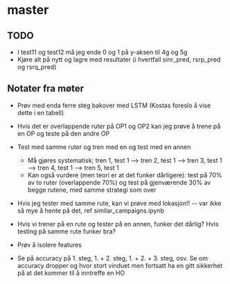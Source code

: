 # master



## TODO
* I test11 og test12 må jeg ende 0 og 1 på y-aksen til 4g og 5g
* Kjøre alt på nytt og lagre med resultater (i hvertfall sinr_pred, rsrp_pred og rsrq_pred)


## Notater fra møter
* Prøv med enda ferre steg bakover med LSTM (Kostas foreslo å vise dette i en tabell)

* Hvis det er overlappende ruter på OP1 og OP2 kan jeg prøve å trene på en OP og teste på den andre OP

* Test med samme ruter og tren med en og test med en annen
    - Må gjøres systematisk; tren 1, test 1 --> tren 2, test 1 --> tren 3, test 1 --> tren 4, test 1 --> tren 5, test 1
    - Kan også vurdere (men teori er at det funker dårligere): test på 70% av to ruter (overlappende 70%) og test på gjenværende 30% av begge rutene, med samme strategi som over

* Hvis jeg tester med samme rute, kan vi prøve med lokasjon!! -- var ikke så mye å hente på det, ref similar_campaigns.ipynb

* Hvis vi trener på en rute og tester på en annen, funker det dårlig? Hvis testing på samme rute funker bra?


* Prøv å isolere features

* Se på accuracy på 1. steg, 1. + 2. steg, 1. + 2. + 3. steg, osv. Se om accuracy dropper og hvor stort vinduet men fortsatt ha en gitt sikkerhet på at det kommer til å inntreffe en HO